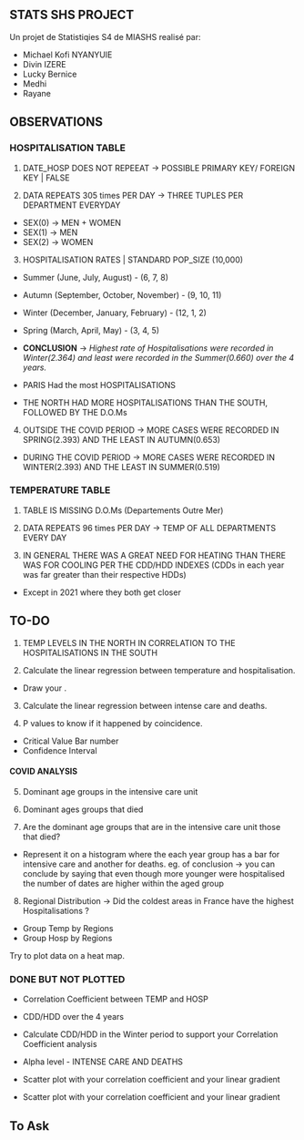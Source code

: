 ## STATS SHS PROJECT
 Un projet de Statistiqies S4 de MIASHS realisé par:
 
 - Michael Kofi NYANYUIE
 - Divin IZERE
 - Lucky Bernice
 - Medhi
 - Rayane

 ## OBSERVATIONS

 ### HOSPITALISATION TABLE
 1. DATE_HOSP DOES NOT REPEEAT -> POSSIBLE PRIMARY KEY/ FOREIGN KEY | FALSE
 
2. DATA REPEATS 305 times PER DAY -> THREE TUPLES PER DEPARTMENT EVERYDAY
- SEX(0) -> MEN + WOMEN
- SEX(1) -> MEN
- SEX(2) -> WOMEN

3. HOSPITALISATION RATES | STANDARD POP_SIZE (10,000)
- Summer (June, July, August) - (6, 7, 8)
- Autumn (September, October, November) - (9, 10, 11)
- Winter (December, January, February) - (12, 1, 2)
- Spring (March, April, May) - (3, 4, 5)

- <strong>CONCLUSION</strong> -> <i>Highest rate of Hospitalisations were recorded in Winter(2.364) and least were recorded in the Summer(0.660) over the 4 years.</i>

- PARIS Had the most HOSPITALISATIONS
- THE NORTH HAD MORE HOSPITALISATIONS THAN THE SOUTH, FOLLOWED BY THE D.O.Ms

4. OUTSIDE THE COVID PERIOD -> MORE CASES WERE RECORDED IN SPRING(2.393) AND THE LEAST IN AUTUMN(0.653)
- DURING THE COVID PERIOD -> MORE CASES WERE RECORDED IN WINTER(2.393) AND THE LEAST IN SUMMER(0.519)

### TEMPERATURE TABLE
1. TABLE IS MISSING D.O.Ms (Departements Outre Mer)

2. DATA REPEATS 96 times PER DAY -> TEMP OF ALL DEPARTMENTS EVERY DAY

3. IN GENERAL THERE WAS A GREAT NEED FOR HEATING THAN THERE WAS FOR COOLING PER THE CDD/HDD INDEXES (CDDs in each year was far greater than their respective HDDs)
- Except in 2021 where they both get closer

## TO-DO
1. TEMP LEVELS IN THE NORTH IN CORRELATION TO THE HOSPITALISATIONS IN THE SOUTH

2. Calculate the linear regression between temperature and hospitalisation.
- Draw your .

3. Calculate the linear regression between intense care and deaths.

4. P values to know if it happened by coincidence.

- Critical Value Bar number
- Confidence Interval

#### COVID ANALYSIS 

5. Dominant age groups in the intensive care unit

6. Dominant ages groups that died

7. Are the dominant age groups that are in the intensive care unit those that died?
- Represent it on a histogram where the each year group has a bar for intensive care and another for deaths. 
eg. of conclusion -> you can conclude by saying that even though more younger were hospitalised the number of dates are higher within the aged group

8. Regional Distribution -> Did the coldest areas in France have the highest Hospitalisations ?
- Group Temp by Regions
- Group Hosp by Regions

Try to plot data on a heat map.


### DONE BUT NOT PLOTTED
- Correlation Coefficient between TEMP and HOSP

- CDD/HDD over the 4 years

- Calculate CDD/HDD in the Winter period to support your Correlation Coefficient analysis

- Alpha level - INTENSE CARE AND DEATHS

- Scatter plot with your correlation coefficient and your linear gradient

- Scatter plot with your correlation coefficient and your linear gradient

## To Ask